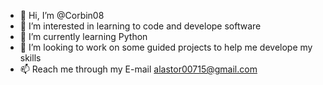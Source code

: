 - 👋 Hi, I’m @Corbin08
- 👀 I’m interested in learning to code and develope software
- 🌱 I’m currently learning Python
- 💞️ I’m looking to work on some guided projects to help me develope my skills
- 📫 Reach me through my E-mail alastor00715@gmail.com

<!---
Corbin08/Corbin08 is a ✨ special ✨ repository because its `README.md` (this file) appears on your GitHub profile.
You can click the Preview link to take a look at your changes.
--->

